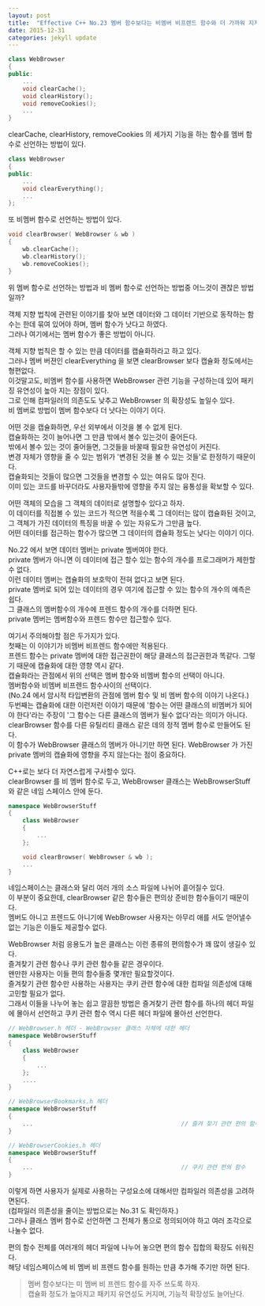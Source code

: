 ```yaml
---
layout: post
title:  "Effective C++ No.23 멤버 함수보다는 비멤버 비프렌드 함수와 더 가까워 지자"
date: 2015-12-31
categories: jekyll update
---
```


```c++
class WebBrowser
{
public:
    ...
    void clearCache();
    void clearHistory();
    void removeCookies();
    ...
}
```

clearCache, clearHistory, removeCookies 의 세가지 기능을 하는 함수를 멤버 함수로 선언하는 방법이 있다.
```c++
class WebBrowser
{
public:
    ...
    void clearEverything();
    ...
};
```

또 비멤버 함수로 선언하는 방법이 있다.  

```c++
void clearBrowser( WebBrowser & wb )
{
    wb.clearCache();
    wb.clearHistory();
    wb.removeCookies();
}
```

위 멤버 함수로 선언하는 방법과 비 멤버 함수로 선언하는 방법중 어느것이 괜찮은 방법일까?  

객체 지향 법칙에 관련된 이야기를 찾아 보면 데이터와 그 데이터 기반으로 동작하는 함수는 한데 묶여 있어야 하며, 멤버 함수가 낫다고 하였다.  
그러나 여기에서는 멤버 함수가 좋은 방법이 아니다.  

객체 지향 법칙은 할 수 있는 만큼 데이터를 캡슐화하라고 하고 있다.  
그러나 멤버 버젼인 clearEverything 을 보면 clearBrowser 보다 캡슐화 정도에서는 형편없다.  
이것말고도, 비멤버 함수를 사용하면 WebBrowser 관련 기능을 구성하는데 있어 패키징 유연성이 높아 지는 장점이 있다.  
그로 인해 컴파일러의 의존도도 낮추고 WebBrowser 의 확장성도 높일수 있다.  
비 멤버로 방법이 멤버 함수보다 더 낫다는 이야기 이다.  

어떤 것을 캡슐화하면, 우선 외부에서 이것을 볼 수 없게 된다.  
캡슐화하는 것이 늘어나면 그 만큼 밖에서 볼수 있는것이 줄어든다.  
밖에서 볼수 있는 것이 줄어들면, 그것들을 바꿀때 필요한 유연성이 커진다.  
변경 자체가 영향을 줄 수 있는 범위가 '변경된 것을 볼 수 있는 것들'로 한정하기 때문이다.  
캡슐화되는 것들이 많으면 그것들을 변경할 수 있는 여유도 많아 진다.  
이미 있는 코드를 바꾸더라도 사용자들밖에 영향을 주지 않는 융통성을 확보할 수 있다.  

어떤 객체의 모습을 그 객체의 데이터로 설명할수 있다고 하자.  
이 데이터를 직접볼 수 있는 코드가 적으면 적을수록 그 데이터는 많이 캡슐화된 것이고, 그 객체가 가진 데이터의 특징을 바꿀 수 있는 자유도가 그만큼 높다.  
어떤 데이터를 접근하는 함수가 많으면 그 데이터의 캡슐화 정도는 낮다는 이야기 이다.  

No.22 에서 보면 데이터 멤버는 private 멤버여야 한다.  
private 멤버가 아니면 이 데이터에 접근 할수 있는 함수의 개수를 프로그래머가 제한할수 없다.  
이런 데이터 멤버는 캡슐화의 보호막이 전혀 없다고 보면 된다.  
private 멤버로 되어 있는 데이터의 경우 여기에 접근할 수 있는 함수의 개수의 예측은 쉽다.  
그 클래스의 멤버함수의 개수에 프렌드 함수의 개수를 더하면 된다.  
private 멤버는 멤버함수와 프렌드 함수만 접근할수 있다.  

여기서 주의해야할 점은 두가지가 있다.  
첫째는 이 이야기가 비멤버 비프렌드 함수에만 적용된다.  
프렌드 함수는 private 멤버에 대한 접근권한이 해당 클래스의 접근권한과 똑같다. 그렇기 때문에 캡슐화에 대한 영향 역시 같다.  
캡슐화라는 관점에서 위의 선택은 멤버 함수와 비멤버 함수의 선택이 아니다.  
멤버함수와 비멤버 비프렌드 함수사이의 선택이다.  
(No.24 에서 암시적 타입변환의 관점에 멤버 함수 및 비 멤버 함수의 이야기 나온다.)  
두번째는 캡슐화에 대한 이런저런 이야기 때문에 '함수는 어떤 클래스의 비멤버가 되어야 한다'라는 주장이 '그 함수는 다른 클래스의 멤버가 될수 없다'라는 의미가 아니다.  
clearBrowser 함수를 다른 유틸리티 클래스 같은 데의 정적 멤버 함수로 만들어도 된다.  
이 함수가 WebBrowser 클래스의 멤버가 아니기만 하면 된다. WebBrowser 가 가진 private 멤버의 캡슐화에 영향을 주지 않는다는 점이 중요하다.  

C++로는 보다 더 자연스럽게 구사할수 있다.  
clearBrowser 를 비 멤버 함수로 두고, WebBrowser 클래스는 WebBrowserStuff 와 같은 네임 스페이스 안에 둔다.  

```c++
namespace WebBrowserStuff
{
    class WebBrowser
    {
        ...
    };

    void clearBrowser( WebBrowser & wb );
    ...
}
```

네임스페이스는 클래스와 달리 여러 개의 소스 파일에 나뉘어 흩어질수 있다.  
이 부분이 중요한데, clearBrowser 같은 함수들은 편의상 준비한 함수들이기 때문이다.  
멤버도 아니고 프렌드도 아니기에 WebBrowser 사용자는 아무리 애를 서도 얻어낼수 없는 기능은 이들도 제공할수 없다.  


WebBrowser 처럼 응용도가 높은 클래스는 이런 종류의 편의함수가 꽤 많이 생길수 있다.  
즐겨찾기 관련 함수나 쿠키 관련 함수들 같은 경우이다.  
왠만한 사용자는 이들 편의 함수들중 몇개만 필요할것이다.  
즐겨찾기 관련 함수만 사용하는 사용자는 쿠키 관련 함수에 대한 컴파일 의존성에 대해 고민할 필요가 없다.  
그래서 이들을 나누어 놓는 쉽고 깔끔한 방법은 즐겨찾기 관련 함수를 하나의 헤더 파일에 몰아서 선언하고 쿠키 관련 함수 역시 다른 헤더 파일에 몰아선 선언한다.  

```c++
// WebBrowser.h 헤더 - WebBrowser 클래스 자체에 대한 헤더
namespace WebBrowserStuff
{
    class WebBrowser
    {
        ...
    };
    ....
}

// WebBrowserBookmarks.h 헤더
namespace WebBrowserStuff
{
    ...                                          // 즐겨 찾기 관련 편의 함수
}

// WebBrowserCookies.h 헤더
namespace WebBrowserStuff
{
    ...                                          // 쿠키 관련 편의 함수
}
```

이렇게 하면 사용자가 실제로 사용하는 구성요소에 대해서만 컴파일러 의존성을 고려하면된다.  
(컴파일러 의존성을 줄이는 방법으로는 No.31 도 확인하자.)  
그러나 클래스 멤버 함수로 선언하면 그 전체가 통으로 정의되어야 하고 여러 조각으로 나눌수 없다.  

편의 함수 전체를 여러개의 헤더 파일에 나누어 놓으면 편의 함수 집합의 확장도 쉬워진다.  
해당 네임스페이스에 비 멤버 비 프렌드 함수를 원하는 만큼 추가해 주기만 하면 된다.  

> 멤버 함수보다는 미 멤버 비 프렌드 함수를 자주 쓰도록 하자.  
> 캡슐화 정도가 높아지고 패키지 유연성도 커지며, 기능적 확장성도 늘어난다.    
